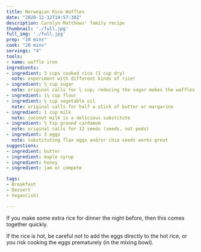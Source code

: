 ```yaml
---
title: Norwegian Rice Waffles
date: "2020-12-12T19:57:30Z"
description: Carolyn Matthews' family recipe
thumbnail: './full.jpg'
full_img: './full.jpg'
prep: "10 mins"
cook: "20 mins"
servings: "4"
tools:
- name: waffle iron
ingredients:
- ingredient: 3 cups cooked rice (1 cup dry)
  note: experiment with different kinds of rice!
- ingredient: ⅓ cup sugar
  note: original calls for ½ cup; reducing the sugar makes the waffles less crispy
- ingredient: 1¼ cup flour
- ingredient: ¼ cup vegetable oil
  note: original calls for half a stick of butter or margarine
- ingredient: 1 cup milk
  note: coconut milk is a delicious substitute
- ingredient: ½ tsp ground cardamom
  note: original calls for 12 seeds (seeds, not pods)
- ingredient: 3 eggs
  note: substituting flax eggs and/or chia seeds works great
suggestions:
- ingredient: butter
- ingredient: maple syrup
- ingredient: honey
- ingredient: jam or compote

tags:
- Breakfast
- Dessert
- Vegan(ish)

---
```


If you make some extra rice for dinner the night before, then this comes together quickly.

If the rice is hot, be careful not to add the eggs directly to the hot rice, or you risk cooking the eggs prematurely (in the mixing bowl).
